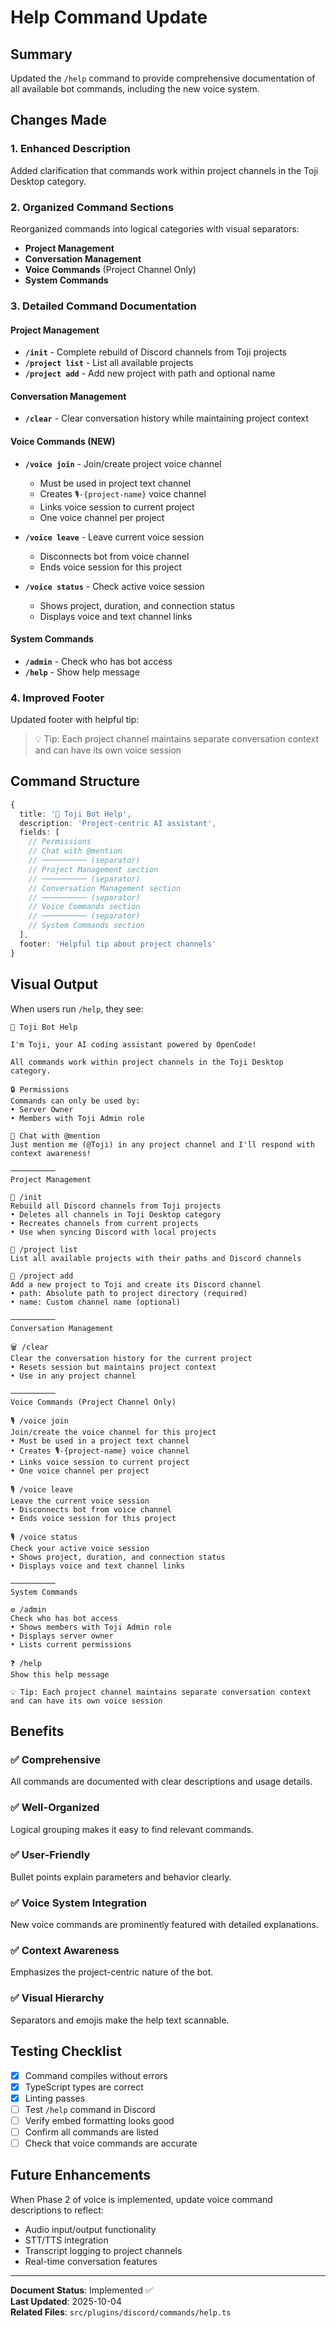 # Help Command Update

## Summary

Updated the `/help` command to provide comprehensive documentation of all available bot commands, including the new voice system.

## Changes Made

### 1. **Enhanced Description**

Added clarification that commands work within project channels in the Toji Desktop category.

### 2. **Organized Command Sections**

Reorganized commands into logical categories with visual separators:

- **Project Management**
- **Conversation Management**
- **Voice Commands** (Project Channel Only)
- **System Commands**

### 3. **Detailed Command Documentation**

#### Project Management

- **`/init`** - Complete rebuild of Discord channels from Toji projects
- **`/project list`** - List all available projects
- **`/project add`** - Add new project with path and optional name

#### Conversation Management

- **`/clear`** - Clear conversation history while maintaining project context

#### Voice Commands (NEW)

- **`/voice join`** - Join/create project voice channel
  - Must be used in project text channel
  - Creates `🎙️-{project-name}` voice channel
  - Links voice session to current project
  - One voice channel per project

- **`/voice leave`** - Leave current voice session
  - Disconnects bot from voice channel
  - Ends voice session for this project

- **`/voice status`** - Check active voice session
  - Shows project, duration, and connection status
  - Displays voice and text channel links

#### System Commands

- **`/admin`** - Check who has bot access
- **`/help`** - Show help message

### 4. **Improved Footer**

Updated footer with helpful tip:

> 💡 Tip: Each project channel maintains separate conversation context and can have its own voice session

## Command Structure

```typescript
{
  title: '🤖 Toji Bot Help',
  description: 'Project-centric AI assistant',
  fields: [
    // Permissions
    // Chat with @mention
    // ────────── (separator)
    // Project Management section
    // ────────── (separator)
    // Conversation Management section
    // ────────── (separator)
    // Voice Commands section
    // ────────── (separator)
    // System Commands section
  ],
  footer: 'Helpful tip about project channels'
}
```

## Visual Output

When users run `/help`, they see:

```
🤖 Toji Bot Help

I'm Toji, your AI coding assistant powered by OpenCode!

All commands work within project channels in the Toji Desktop category.

🔒 Permissions
Commands can only be used by:
• Server Owner
• Members with Toji Admin role

💬 Chat with @mention
Just mention me (@Toji) in any project channel and I'll respond with context awareness!

──────────
Project Management

🚀 /init
Rebuild all Discord channels from Toji projects
• Deletes all channels in Toji Desktop category
• Recreates channels from current projects
• Use when syncing Discord with local projects

📂 /project list
List all available projects with their paths and Discord channels

📂 /project add
Add a new project to Toji and create its Discord channel
• path: Absolute path to project directory (required)
• name: Custom channel name (optional)

──────────
Conversation Management

🗑️ /clear
Clear the conversation history for the current project
• Resets session but maintains project context
• Use in any project channel

──────────
Voice Commands (Project Channel Only)

🎙️ /voice join
Join/create the voice channel for this project
• Must be used in a project text channel
• Creates 🎙️-{project-name} voice channel
• Links voice session to current project
• One voice channel per project

🎙️ /voice leave
Leave the current voice session
• Disconnects bot from voice channel
• Ends voice session for this project

🎙️ /voice status
Check your active voice session
• Shows project, duration, and connection status
• Displays voice and text channel links

──────────
System Commands

⚙️ /admin
Check who has bot access
• Shows members with Toji Admin role
• Displays server owner
• Lists current permissions

❓ /help
Show this help message

💡 Tip: Each project channel maintains separate conversation context and can have its own voice session
```

## Benefits

### ✅ Comprehensive

All commands are documented with clear descriptions and usage details.

### ✅ Well-Organized

Logical grouping makes it easy to find relevant commands.

### ✅ User-Friendly

Bullet points explain parameters and behavior clearly.

### ✅ Voice System Integration

New voice commands are prominently featured with detailed explanations.

### ✅ Context Awareness

Emphasizes the project-centric nature of the bot.

### ✅ Visual Hierarchy

Separators and emojis make the help text scannable.

## Testing Checklist

- [x] Command compiles without errors
- [x] TypeScript types are correct
- [x] Linting passes
- [ ] Test `/help` command in Discord
- [ ] Verify embed formatting looks good
- [ ] Confirm all commands are listed
- [ ] Check that voice commands are accurate

## Future Enhancements

When Phase 2 of voice is implemented, update voice command descriptions to reflect:

- Audio input/output functionality
- STT/TTS integration
- Transcript logging to project channels
- Real-time conversation features

---

**Document Status**: Implemented ✅  
**Last Updated**: 2025-10-04  
**Related Files**: `src/plugins/discord/commands/help.ts`
